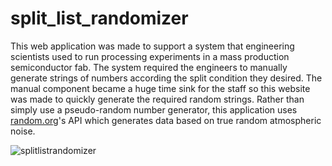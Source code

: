# split_list_randomizer
This web application was made to support a system that engineering scientists used to run processing experiments in a mass production semiconductor fab. The system required the engineers to manually generate strings of numbers according the split condition they desired. The manual component became a huge time sink for the staff so this website was made to quickly generate the required random strings. Rather than simply use a pseudo-random number generator, this application uses <a href="https://www.random.org/" target="_blank">random.org</a>'s API which generates data based on true random atmospheric noise.

<img alt="splitlistrandomizer" src="https://cloud.githubusercontent.com/assets/6580936/10127890/3929c8c8-656f-11e5-9d39-3e4df3bb7149.png">
